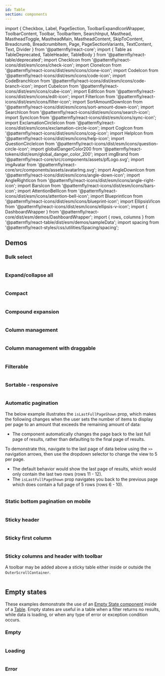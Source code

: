 ```yaml
---
id: Table
section: components
---
```


import {
Checkbox,
Label,
PageSection,
ToolbarExpandIconWrapper,
ToolbarContent,
Toolbar,
ToolbarItem,
SearchInput,
Masthead,
MastheadToggle,
MastheadMain,
MastheadContent,
SkipToContent,
Breadcrumb,
BreadcrumbItem,
Page,
PageSectionVariants,
TextContent,
Text,
Divider } from '@patternfly/react-core';
import { Table as TableDeprecated, TableHeader, TableBody } from '@patternfly/react-table/deprecated';
import CheckIcon from '@patternfly/react-icons/dist/esm/icons/check-icon';
import CloneIcon from '@patternfly/react-icons/dist/esm/icons/clone-icon';
import CodeIcon from '@patternfly/react-icons/dist/esm/icons/code-icon';
import CodeBranchIcon from '@patternfly/react-icons/dist/esm/icons/code-branch-icon';
import CubeIcon from '@patternfly/react-icons/dist/esm/icons/cube-icon';
import EditIcon from '@patternfly/react-icons/dist/esm/icons/edit-icon';
import FilterIcon from '@patternfly/react-icons/dist/esm/icons/filter-icon';
import SortAmountDownIcon from '@patternfly/react-icons/dist/esm/icons/sort-amount-down-icon';
import SearchIcon from '@patternfly/react-icons/dist/esm/icons/search-icon';
import SyncIcon from '@patternfly/react-icons/dist/esm/icons/sync-icon';
import ExclamationCircleIcon from '@patternfly/react-icons/dist/esm/icons/exclamation-circle-icon';
import CogIcon from '@patternfly/react-icons/dist/esm/icons/cog-icon';
import HelpIcon from '@patternfly/react-icons/dist/esm/icons/help-icon';
import QuestionCircleIcon from '@patternfly/react-icons/dist/esm/icons/question-circle-icon';
import globalDangerColor200 from '@patternfly/react-tokens/dist/esm/global_danger_color_200';
import imgBrand from '@patternfly/react-core/src/components/assets/pfLogo.svg';
import imgAvatar from '@patternfly/react-core/src/components/assets/avatarImg.svg';
import AngleDownIcon from '@patternfly/react-icons/dist/esm/icons/angle-down-icon';
import AngleRightIcon from '@patternfly/react-icons/dist/esm/icons/angle-right-icon';
import BarsIcon from '@patternfly/react-icons/dist/esm/icons/bars-icon';
import AttentionBellIcon from '@patternfly/react-icons/dist/esm/icons/attention-bell-icon';
import BlueprintIcon from '@patternfly/react-icons/dist/esm/icons/blueprint-icon';
import EllipsisVIcon from '@patternfly/react-icons/dist/esm/icons/ellipsis-v-icon';
import { DashboardWrapper } from '@patternfly/react-core/dist/esm/demos/DashboardWrapper';
import { rows, columns } from '@patternfly/react-table/dist/esm/demos/sampleData';
import spacing from '@patternfly/react-styles/css/utilities/Spacing/spacing';

## Demos

### Bulk select

```js isFullscreen file="./examples/BulkSelect.tsx"
```

### Expand/collapse all

```js isFullscreen file="./examples/ExpandCollapseAll.tsx"

```

### Compact

```js isFullscreen file="./examples/Compact.tsx"

```

### Compound expansion

```js isFullscreen file="./examples/CompoundExpansion.tsx"

```

### Column management

```js isFullscreen file="./examples/ColumnManagement.tsx"

```

### Column management with draggable

```js isFullscreen file="./examples/ColumnManagementWithDraggable.tsx"
```

### Filterable

```js isFullscreen file="./examples/Filterable.tsx"
```

### Sortable - responsive

```js isFullscreen file="./examples/SortableResponsive.tsx"

```

### Automatic pagination

The below example illustrates the `isLastFullPageShown` prop, which makes the following changes when the user sets the number of items to display per page to an amount that exceeds the remaining amount of data:

- The component automatically changes the page back to the last full page of results, rather than defaulting to the final page of results.

To demonstrate this, navigate to the last page of data below using the `>>` navigation arrows, then use the dropdown selector to change the view to 5 per page.

- The default behavior would show the last page of results, which would only contain the last two rows (rows 11 - 12).
- The `isLastFullPageShown` prop navigates you back to the previous page which does contain a full page of 5 rows (rows 6 - 10).

```js isFullscreen file="./examples/AutomaticPagination.tsx"
```

### Static bottom pagination on mobile

```ts isFullscreen file="./examples/StaticBottomPagination.tsx"

```

### Sticky header

```js isFullscreen file="./examples/StickyHeader.tsx"

```

### Sticky first column

```js isFullscreen file="./examples/StickyFirstColumn.tsx"

```

### Sticky columns and header with toolbar

A toolbar may be added above a sticky table either inside or outside the `OuterScrollContainer`.

```js isFullscreen file="../components/Table/examples/TableStickyColumnsAndHeader.tsx"

```

## Empty states

These examples demonstrate the use of an [Empty State component](/components/empty-state) inside of a [Table](/components/table). Empty states are useful in a table when a filter returns no results, while data is loading, or when any type of error or exception condition occurs.

### Empty

```js isFullscreen file="./examples/EmptyStateDefault.tsx"
```

### Loading

```js isFullscreen file="./examples/EmptyStateLoading.tsx"
```

### Error

```js isFullscreen file="./examples/EmptyStateError.tsx"
```
